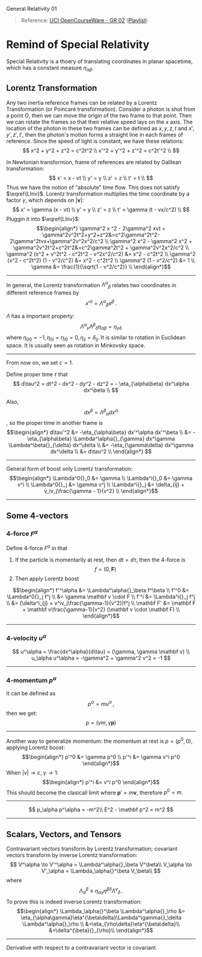 General Relativity 01

> Reference: [UCI OpenCourseWare - GR 02](https://www.youtube.com/watch?v=XxWfdwvCIYg&index=3&list=PLqOZ6FD_RQ7ln1ZQPEU9aZQsEj0eyGlT6) ([Playlist](https://www.youtube.com/playlist?list=PLqOZ6FD_RQ7ln1ZQPEU9aZQsEj0eyGlT6))

# Remind of Special Relativity

Special Relativity is a thoery of translating coordinates in planar spacetime, which has a constant measure $\eta_{\alpha\beta}$.

## Lorentz Transformation
Any two inertia reference frames can be related by a Lorentz Transformation (or Poincaré transformation). Consider a photon is shot from a point $O$, then we can move the origin of the two frame to that point. Then we can rotate the frames so that their relative speed lays on the $x$ axis. The location of the photon in these two frames can be defined as $x, y, z, t$ and $x', y', z', t'$, then the photon's motion forms a straight line in each frames of reference. Since the speed of light is constant, we have these relations:
$$
x^2 + y^2 + z^2 = c^2t^2 \\
x'^2 + y'^2 + z'^2 = c^2t'^2 \\
$$

In Newtonian transformion, frame of references are related by Galilean transformation:
$$
x' = x - vt \\
y' = y \\
z' = z \\
t' = t \\
$$
Thus we have the notion of "absolute" time flow. This does not satisfy $\eqref{LInv}$. Lorentz transformation multiplies the time coordinate by a factor $\gamma$, which depends on $|\mathbf v|$:
$$
x' = \gamma (x - vt) \\
y' = y \\
z' = z \\
t' = \gamma (t - vx/c^2) \\
$$
Pluggin it into $\eqref{LInv}$:
$$\begin{align*}
\gamma^2 x ^2 - 2\gamma^2 xvt + \gamma^2v^2t^2+y^2+z^2&=c^2\gamma^2t^2-2\gamma^2tvx+\gamma^2v^2x^2/c^2 \\
\gamma^2 x^2 - \gamma^2 x^2 + \gamma^2v^2t^2+c^2t^2&=c^2\gamma^2t^2 + \gamma^2v^2x^2/c^2 \\
\gamma^2 (x^2 + v^2t^2 - c^2t^2 - v^2x^2/c^2) &= x^2 - c^2t^2 \\
\gamma^2 (x^2 - c^2t^2) (1 - v^2/c^2) &= x^2 - c^2t^2 \\
\gamma^2 (1 - v^2/c^2) &= 1 \\
\gamma &= \frac{1}{\sqrt{1 - v^2/c^2}} \\
\end{align*}$$

---

In general, the Lorentz transformation $\Lambda^\alpha{}_\beta$ relates two coordinates in different reference frames by
$$
x'^\alpha = \Lambda^\alpha{}_\beta x^\beta\,.
$$

$\Lambda$ has a important property:
$$
\Lambda^\alpha{}_\gamma \Lambda^\beta{}_\delta \eta_{\alpha\beta}= \eta_{\gamma\delta}
$$
where $\eta_{00} = -1, \eta_{0i} = \eta_{i0} = 0, \eta_{ij} = \delta_{ij}$. It is similar to rotation in Euclidean space. It is usually seen as rotation in Minkovsky space.

---

From now on, we set $c=1$.

Define proper time $\tau$ that
$$
d\tau^2 = dt^2 - dx^2 - dy^2 - dz^2 = - \eta_{\alpha\beta} dx^\alpha dx^\beta \\
$$

Also,
$$
dx^\beta = \Lambda^\beta{}_\alpha dx^\alpha
$$, so the proper time in another frame is
$$\begin{align*}
d\tau'^2 &= -\eta_{\alpha\beta} dx'^\alpha dx'^\beta \\
&= -\eta_{\alpha\beta} \Lambda^\alpha{}_{\gamma} dx^\gamma \Lambda^\beta{}_{\delta} dx^\delta \\
&= -\eta_{\gamma\delta} dx^\gamma dx^\delta \\
&= d\tau^2 \\
\end{align*}
$$

---

General form of boost only Lorentz transformation:
$$\begin{align*}
\Lambda^0{}_0 &= \gamma \\
\Lambda^i{}_0 &= \gamma v^i \\
\Lambda^0{}_j &= \gamma v^j \\
\Lambda^i{}_j &= \delta_{ij} + v_iv_j\frac{\gamma - 1}{v^2} \\
\end{align*}$$

---

## Some 4-vectors

### 4-force $F^\alpha$

Define 4-force $F^\alpha$ in that

1. If the particle is momentarily at rest, then $dt = d\tau$, then the 4-force is
$$f = (0, \mathbf F)$$
2. Then apply Lorentz boost

$$\begin{align*}
f'^\alpha &= \Lambda^\alpha{}_\beta f^\beta \\
f'^0 &= \Lambda^0{}_j f^j \\
&= \gamma \mathbf v \cdot F \\
f'^i &= \Lambda^i{}_j f^j \\
&= (\delta^i_{j} + v^iv_j\frac{\gamma-1}{v^2})f^j \\
\mathbf F' &= \mathbf F + \mathbf v\frac{\gamma-1}{v^2} (\mathbf v \cdot \mathbf F) \\
\end{align*}$$

---

### 4-velocity $u^\alpha$


$$
u^\alpha = \frac{dx^\alpha}{d\tau} = (\gamma, \gamma \mathbf v) \\
u_\alpha u^\alpha = -\gamma^2 + \gamma^2 v^2 = -1
$$

---

### 4-momentum $p^\alpha$

It can be defined as $$p^\alpha = m u^\alpha\,,$$ then we get:
$$
p = (\gamma m, \gamma \mathbf p)
$$

---

Another way to generalize momentum:
the momentum at rest is $p = (p^0, 0)$, applying Lorentz boost:
$$\begin{align*}
p'^0 &= \gamma p^0 \\
p'^i &= \gamma v^i p^0
\end{align*}$$
When $|v| \to c$, $\gamma \to 1$:
$$\begin{align*}
p'^i &= v^i p^0
\end{align*}$$
This should become the clasicall limit where $\mathbf p' = m\mathbf v$, therefore
$p^0 = m$.

---

$$
p_\alpha p^\alpha = -m^2\\
E^2 - \mathbf p^2 = m^2
$$

---

## Scalars, Vectors, and Tensors

Contravariant vectors transform by Lorentz transformation; covariant vectors transform by inverse Lorentz transformation:
$$
V^\alpha \to V'^\alpha = \Lambda^\alpha{}_\beta V^\beta\\
V_\alpha \to V'_\alpha = \Lambda_\alpha{}^\beta V_\beta\\
$$
where
$$
\Lambda_\alpha{}^\beta \equiv \eta_{\alpha\gamma}\eta^{\beta\delta}\Lambda^\gamma{}_\delta\,.
$$
To prove this is indeed inverse Lorentz transformation:
$$\begin{align*}
\Lambda_\alpha{}^\beta \Lambda^\alpha{}_\rho &=
\eta_{\alpha\gamma}\eta^{\beta\delta}\Lambda^\gamma{}_\delta \Lambda^\alpha{}_\rho \\
&=\eta_{\rho\delta}\eta^{\beta\delta}\\
&=\delta^{\beta}{}_{\rho}\\
\end{align*}$$

---

Derivative with respect to a contravariant vector is covariant.